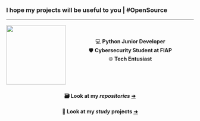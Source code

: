 ### I hope my projects will be useful to you | #OpenSource
---

<div>
  <a href="https://github.com/guilhermeledo">
  <img height="160em" align="left" src="https://github-readme-stats.vercel.app/api?username=guilhermeledo&show_icons=true&theme=merko&include_all_commits=true&count_private=true"/>
  </a>
</div>

<div align="center"><br><br>
  💻 <b>Python Junior Developer</b><br>
  🛡️ <b>Cybersecurity Student at FIAP</b><br>
  🌐 <b>Tech Entusiast</b><br><br><br><br>
</div>

##

<div align="center">
  <h4>🗃️ Look at my <i>repositories</i> <a href="https://github.com/guilhermeledo?tab=repositories">➜</a></h4>
  <h4>📔 Look at my <i>study</i> projects <a href="https://github.com/orgs/guilhermeledoStudyWorkspace/repositories">➜</a></h4>
</div>

<!--
##

<br>
<div>
  <a href="https://github.com/guilhermeledo">
  <img height="160em" align="right" src="https://github-readme-stats.vercel.app/api/top-langs/?username=guilhermeledo&layout=compact&langs_count=8&theme=merko"/>
  </a>
</div>

<div align="center">
<img width="140" src="https://media1.tenor.com/images/80102550479835807fdd8ab3cbab2565/tenor.gif" />
</div>

---

<div align="center">
  <kbd>
    <br>
    <b>CONTACT ME:</b><br><br>
    ㅤguilhermeledo.msg@gmail.comㅤ<br><br>
    ㅤ+55 (11) 9 8210-9351ㅤ<br><br>
    ㅤlinkedin.com/in/guilhermeledo/ㅤ<br><br>
    
  </kbd>
</div>
-->

